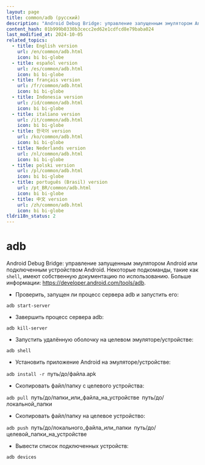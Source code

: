 ```yaml
---
layout: page
title: common/adb (русский)
description: "Android Debug Bridge: управление запущенным эмулятором Android или подключенным устройством Android."
content_hash: 01b999b0330b3cecc2ed62e1cdfcd8e79baba024
last_modified_at: 2024-10-05
related_topics:
  - title: English version
    url: /en/common/adb.html
    icon: bi bi-globe
  - title: español version
    url: /es/common/adb.html
    icon: bi bi-globe
  - title: français version
    url: /fr/common/adb.html
    icon: bi bi-globe
  - title: Indonesia version
    url: /id/common/adb.html
    icon: bi bi-globe
  - title: italiano version
    url: /it/common/adb.html
    icon: bi bi-globe
  - title: 한국어 version
    url: /ko/common/adb.html
    icon: bi bi-globe
  - title: Nederlands version
    url: /nl/common/adb.html
    icon: bi bi-globe
  - title: polski version
    url: /pl/common/adb.html
    icon: bi bi-globe
  - title: português (Brasil) version
    url: /pt_BR/common/adb.html
    icon: bi bi-globe
  - title: 中文 version
    url: /zh/common/adb.html
    icon: bi bi-globe
tldri18n_status: 2
---
```

# adb

Android Debug Bridge: управление запущенным эмулятором Android или подключенным устройством Android.
Некоторые подкоманды, такие как `shell`, имеют собственную документацию по использованию.
Больше информации: <https://developer.android.com/tools/adb>.

- Проверить, запущен ли процесс сервера adb и запустить его:

`adb start-server`

- Завершить процесс сервера adb:

`adb kill-server`

- Запустить удалённую оболочку на целевом эмуляторе/устройстве:

`adb shell`

- Установить приложение Android на эмуляторе/устройстве:

`adb install -r `<span class="tldr-var badge badge-pill bg-dark-lm bg-white-dm text-white-lm text-dark-dm font-weight-bold">путь/до/файла.apk</span>

- Скопировать файл/папку с целевого устройства:

`adb pull `<span class="tldr-var badge badge-pill bg-dark-lm bg-white-dm text-white-lm text-dark-dm font-weight-bold">путь/до/папки_или_файла_на_устройстве</span>` `<span class="tldr-var badge badge-pill bg-dark-lm bg-white-dm text-white-lm text-dark-dm font-weight-bold">путь/до/локальной_папки</span>

- Скопировать файл/папку на целевое устройство:

`adb push `<span class="tldr-var badge badge-pill bg-dark-lm bg-white-dm text-white-lm text-dark-dm font-weight-bold">путь/до/локального_файла_или_папки</span>` `<span class="tldr-var badge badge-pill bg-dark-lm bg-white-dm text-white-lm text-dark-dm font-weight-bold">путь/до/целевой_папки_на_устройстве</span>

- Вывести список подключенных устройств:

`adb devices`
